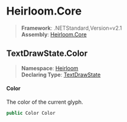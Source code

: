 # Heirloom.Core

> **Framework**: .NETStandard,Version=v2.1  
> **Assembly**: [Heirloom.Core][0]  

## TextDrawState.Color

> **Namespace**: [Heirloom][0]  
> **Declaring Type**: [TextDrawState][1]  

#### Color

The color of the current glyph.

```cs
public Color Color
```

[0]: ../../../Heirloom.Core.md
[1]: ../TextDrawState.md
